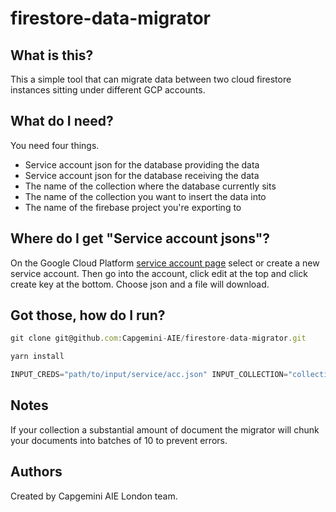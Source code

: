 # firestore-data-migrator

## What is this?
This a simple tool that can migrate data between two cloud firestore instances sitting under different GCP accounts.

## What do I need?
You need four things.

- Service account json for the database providing the data
- Service account json for the database receiving the data
- The name of the collection where the database currently sits
- The name of the collection you want to insert the data into 
- The name of the firebase project you're exporting to

## Where do I get "Service account jsons"?
On the Google Cloud Platform [service account page](https://console.cloud.google.com/projectselector2/iam-admin/serviceaccounts?supportedpurview=project) select or create a new service account. Then go into the account, click edit at the top and click create key at the bottom. Choose json and a file will download.

## Got those, how do I run?

```javascript
git clone git@github.com:Capgemini-AIE/firestore-data-migrator.git

yarn install

INPUT_CREDS="path/to/input/service/acc.json" INPUT_COLLECTION="collection name" OUTPUT_CREDS=".path/to/output/service/acc.json" OUTPUT_COLLECTION="collection" OUTPUT_APP_NAME="name of your second firebase app" node migrator.js
```

## Notes
If your collection a substantial amount of document the migrator will chunk your documents into batches of 10 to prevent errors. 


## Authors
Created by Capgemini AIE London team.